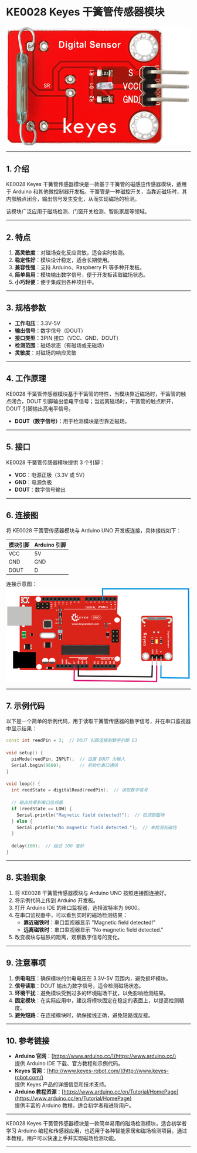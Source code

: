 # **KE0028 Keyes 干簧管传感器模块**

![image-20250312154237733](media/image-20250312154237733.png)

---

## **1. 介绍**

KE0028 Keyes 干簧管传感器模块是一款基于干簧管的磁感应传感器模块，适用于 Arduino 和其他微控制器开发板。干簧管是一种磁控开关，当靠近磁场时，其内部触点闭合，输出信号发生变化，从而实现磁场的检测。

该模块广泛应用于磁场检测、门窗开关检测、智能家居等领域。

---

## **2. 特点**

1. **高灵敏度**：对磁场变化反应灵敏，适合实时检测。  
2. **稳定性好**：模块设计稳定，适合长期使用。  
3. **兼容性强**：支持 Arduino、Raspberry Pi 等多种开发板。  
4. **简单易用**：模块输出数字信号，便于开发板读取磁场状态。  
5. **小巧轻便**：便于集成到各种项目中。

---

## **3. 规格参数**

- **工作电压**：3.3V-5V  
- **输出信号**：数字信号（DOUT）  
- **接口类型**：3PIN 接口（VCC、GND、DOUT）  
- **检测范围**：磁场状态（有磁场或无磁场）  
- **灵敏度**：对磁场的响应灵敏  

---

## **4. 工作原理**

KE0028 干簧管传感器模块基于干簧管的特性，当模块靠近磁场时，干簧管的触点闭合，DOUT 引脚输出低电平信号；当远离磁场时，干簧管的触点断开，DOUT 引脚输出高电平信号。  
- **DOUT（数字信号）**：用于检测模块是否靠近磁场。  

---

## **5. 接口**

KE0028 干簧管传感器模块提供 3 个引脚：  
- **VCC**：电源正极（3.3V 或 5V）  
- **GND**：电源负极  
- **DOUT**：数字信号输出  

---

## **6. 连接图**

将 KE0028 干簧管传感器模块与 Arduino UNO 开发板连接，具体接线如下：  

| 模块引脚 | Arduino 引脚 |
|----------|--------------|
| VCC      | 5V           |
| GND      | GND          |
| DOUT     | D           |

连接示意图：  
![image-20250312154246263](media/image-20250312154246263.png)

---

## **7. 示例代码**

以下是一个简单的示例代码，用于读取干簧管传感器的数字信号，并在串口监视器中显示结果：

```cpp
const int reedPin = 3;  // DOUT 引脚连接到数字引脚 D3

void setup() {
  pinMode(reedPin, INPUT);  // 设置 DOUT 为输入
  Serial.begin(9600);       // 初始化串口通信
}

void loop() {
  int reedState = digitalRead(reedPin);  // 读取数字信号

  // 输出结果到串口监视器
  if (reedState == LOW) {
    Serial.println("Magnetic field detected!");  // 检测到磁场
  } else {
    Serial.println("No magnetic field detected.");  // 未检测到磁场
  }

  delay(100);  // 延迟 100 毫秒
}
```

---

## **8. 实验现象**

1. 将 KE0028 干簧管传感器模块与 Arduino UNO 按照连接图连接好。  
2. 将示例代码上传到 Arduino 开发板。  
3. 打开 Arduino IDE 的串口监视器，选择波特率为 9600。  
4. 在串口监视器中，可以看到实时的磁场检测结果：  
   - **靠近磁铁时**：串口监视器显示 "Magnetic field detected!"  
   - **远离磁铁时**：串口监视器显示 "No magnetic field detected."  
5. 改变模块与磁铁的距离，观察数字信号的变化。

---

## **9. 注意事项**

1. **供电电压**：确保模块的供电电压在 3.3V-5V 范围内，避免损坏模块。  
2. **信号读取**：DOUT 输出为数字信号，适合检测磁场状态。  
3. **环境干扰**：避免模块受到过多的环境磁场干扰，以免影响检测结果。  
4. **固定模块**：在实际应用中，建议将模块固定在稳定的表面上，以提高检测精度。  
5. **避免短路**：在连接模块时，确保接线正确，避免短路或反接。  

---

## **10. 参考链接**

- **Arduino 官网**：[https://www.arduino.cc/](https://www.arduino.cc/)  
  提供 Arduino IDE 下载、官方教程和示例代码。  
- **Keyes 官网**：[http://www.keyes-robot.com/](http://www.keyes-robot.com/)  
  提供 Keyes 产品的详细信息和技术支持。  
- **Arduino 教程资源**：[https://www.arduino.cc/en/Tutorial/HomePage](https://www.arduino.cc/en/Tutorial/HomePage)  
  提供丰富的 Arduino 教程，适合初学者和进阶用户。  

---

KE0028 Keyes 干簧管传感器模块是一款简单易用的磁场检测模块，适合初学者学习 Arduino 编程和传感器应用，也适用于各种智能家居和磁场检测项目。通过本教程，用户可以快速上手并实现磁场检测功能。

---

